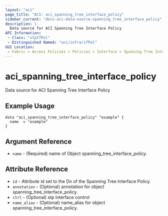 ```yaml
---
layout: "aci"
page_title: "ACI: aci_spanning_tree_interface_policy"
sidebar_current: "docs-aci-data-source-spanning_tree_interface_policy"
description: |-
  Data source for ACI Spanning Tree Interface Policy
API Information:
 - Class: "stpIfPol"
 - Distinguished Named: "uni/infra/ifPol"
GUI Location:
 - Fabric > Access Policies > Policies > Interface > Spanning Tree Interface
---
```


# aci_spanning_tree_interface_policy #
Data source for ACI Spanning Tree Interface Policy

## Example Usage ##

```hcl
data "aci_spanning_tree_interface_policy" "example" {
  name  = "example"
}
```
## Argument Reference ##
* `name` - (Required) name of Object spanning_tree_interface_policy.



## Attribute Reference

* `id` - Attribute id set to the Dn of the Spanning Tree Interface Policy.
* `annotation` - (Optional) annotation for object spanning_tree_interface_policy.
* `ctrl` - (Optional) stp interface control
* `name_alias` - (Optional) name_alias for object spanning_tree_interface_policy.
